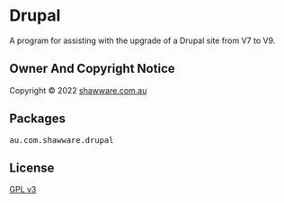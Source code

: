 Drupal
======

A program for assisting with the upgrade of a Drupal site from V7 to V9.

Owner And Copyright Notice
--------------------------

Copyright &copy; 2022 <a href="http://www.shawware.com.au/" title="shawware | software and services you can count on">shawware.com.au</a>

Packages
--------

<pre>
au.com.shawware.drupal
</pre>

License
-------

<a href="http://www.gnu.org/copyleft/gpl.html">GPL v3</a>
